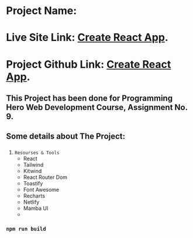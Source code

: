 # Project Name: 

# Live Site Link: [Create React App](https://github.com/facebook/create-react-app).

# Project Github Link: [Create React App](https://github.com/facebook/create-react-app).


## This Project has been done for Programming Hero Web Development Course, Assignment No. 9.

## Some details about The Project:

### 

1. `Resourses & Tools`
    * React
    * Tailwind
    * Kitwind
    * React Router Dom
    * Toastify
    * Font Awesome
    * Recharts
    * Netlify
    * Mamba UI
    *




### `npm run build`
